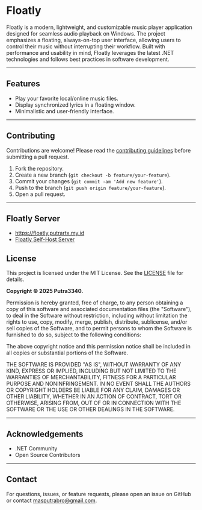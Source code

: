 # Floatly

Floatly is a modern, lightweight, and customizable music player application designed for seamless audio playback on Windows. The project emphasizes a floating, always-on-top user interface, allowing users to control their music without interrupting their workflow. Built with performance and usability in mind, Floatly leverages the latest .NET technologies and follows best practices in software development.

---

## Features
- Play your favorite local/online music files.
- Display synchronized lyrics in a floating window.
- Minimalistic and user-friendly interface.

---

## Contributing

Contributions are welcome! Please read the [contributing guidelines](CONTRIBUTING.md) before submitting a pull request.

1. Fork the repository.
2. Create a new branch (`git checkout -b feature/your-feature`).
3. Commit your changes (`git commit -am 'Add new feature'`).
4. Push to the branch (`git push origin feature/your-feature`).
5. Open a pull request.

---

## Floatly Server
- https://floatly.putrartx.my.id
- [Floatly Self-Host Server](https://github.com/Putra3340/Floatly-Server)

## License

This project is licensed under the MIT License. See the [LICENSE](LICENSE) file for details.

**Copyright © 2025 Putra3340.**

Permission is hereby granted, free of charge, to any person obtaining a copy of this software and associated documentation files (the "Software"), to deal in the Software without restriction, including without limitation the rights to use, copy, modify, merge, publish, distribute, sublicense, and/or sell copies of the Software, and to permit persons to whom the Software is furnished to do so, subject to the following conditions:

The above copyright notice and this permission notice shall be included in all copies or substantial portions of the Software.

THE SOFTWARE IS PROVIDED "AS IS", WITHOUT WARRANTY OF ANY KIND, EXPRESS OR IMPLIED, INCLUDING BUT NOT LIMITED TO THE WARRANTIES OF MERCHANTABILITY, FITNESS FOR A PARTICULAR PURPOSE AND NONINFRINGEMENT. IN NO EVENT SHALL THE AUTHORS OR COPYRIGHT HOLDERS BE LIABLE FOR ANY CLAIM, DAMAGES OR OTHER LIABILITY, WHETHER IN AN ACTION OF CONTRACT, TORT OR OTHERWISE, ARISING FROM, OUT OF OR IN CONNECTION WITH THE SOFTWARE OR THE USE OR OTHER DEALINGS IN THE SOFTWARE.

---

## Acknowledgements

- .NET Community
- Open Source Contributors

---

## Contact

For questions, issues, or feature requests, please open an issue on GitHub or contact [masputrabro@gmail.com](mailto:masputrabro@gmail.com).

